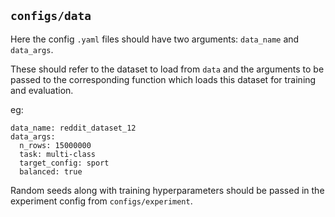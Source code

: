 ## `configs/data`

Here the config `.yaml` files should have two arguments: `data_name` and `data_args`.

These should refer to the dataset to load from `data` and the arguments to be passed to the corresponding function which loads this dataset for training and evaluation.

eg:
```
data_name: reddit_dataset_12
data_args:
  n_rows: 15000000
  task: multi-class
  target_config: sport
  balanced: true
```

Random seeds along with training hyperparameters should be passed in the experiment config from `configs/experiment`.
